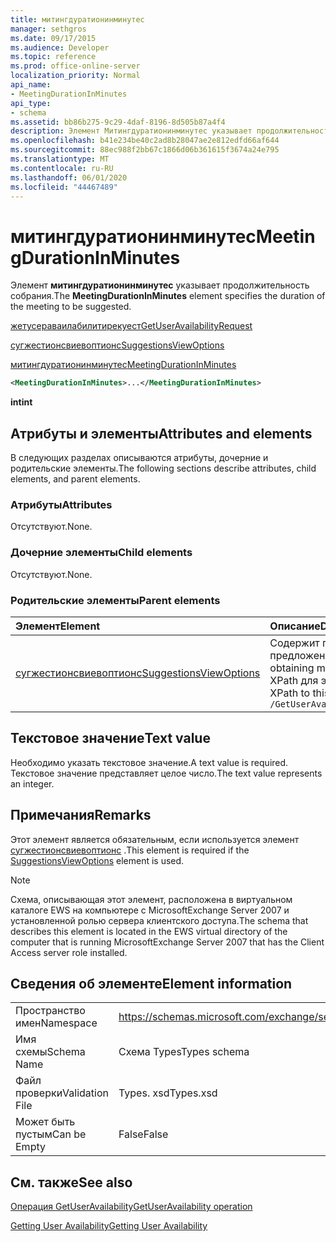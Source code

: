 ```yaml
---
title: митингдуратионинминутес
manager: sethgros
ms.date: 09/17/2015
ms.audience: Developer
ms.topic: reference
ms.prod: office-online-server
localization_priority: Normal
api_name:
- MeetingDurationInMinutes
api_type:
- schema
ms.assetid: bb86b275-9c29-4daf-8196-8d505b87a4f4
description: Элемент Митингдуратионинминутес указывает продолжительность собрания.
ms.openlocfilehash: b41e234be40c2ad8b28047ae2e812edfd66af644
ms.sourcegitcommit: 88ec988f2bb67c1866d06b361615f3674a24e795
ms.translationtype: MT
ms.contentlocale: ru-RU
ms.lasthandoff: 06/01/2020
ms.locfileid: "44467489"
---
```

# <a name="meetingdurationinminutes"></a><span data-ttu-id="9e028-103">митингдуратионинминутес</span><span class="sxs-lookup"><span data-stu-id="9e028-103">MeetingDurationInMinutes</span></span>

<span data-ttu-id="9e028-104">Элемент **митингдуратионинминутес** указывает продолжительность собрания.</span><span class="sxs-lookup"><span data-stu-id="9e028-104">The **MeetingDurationInMinutes** element specifies the duration of the meeting to be suggested.</span></span> 
  
[<span data-ttu-id="9e028-105">жетусераваилабилитирекуест</span><span class="sxs-lookup"><span data-stu-id="9e028-105">GetUserAvailabilityRequest</span></span>](getuseravailabilityrequest.md)
  
[<span data-ttu-id="9e028-106">сугжестионсвиевоптионс</span><span class="sxs-lookup"><span data-stu-id="9e028-106">SuggestionsViewOptions</span></span>](suggestionsviewoptions.md)
  
[<span data-ttu-id="9e028-107">митингдуратионинминутес</span><span class="sxs-lookup"><span data-stu-id="9e028-107">MeetingDurationInMinutes</span></span>](meetingdurationinminutes.md)
  
```xml
<MeetingDurationInMinutes>...</MeetingDurationInMinutes>
```

 <span data-ttu-id="9e028-108">**int**</span><span class="sxs-lookup"><span data-stu-id="9e028-108">**int**</span></span>
## <a name="attributes-and-elements"></a><span data-ttu-id="9e028-109">Атрибуты и элементы</span><span class="sxs-lookup"><span data-stu-id="9e028-109">Attributes and elements</span></span>

<span data-ttu-id="9e028-110">В следующих разделах описываются атрибуты, дочерние и родительские элементы.</span><span class="sxs-lookup"><span data-stu-id="9e028-110">The following sections describe attributes, child elements, and parent elements.</span></span>
  
### <a name="attributes"></a><span data-ttu-id="9e028-111">Атрибуты</span><span class="sxs-lookup"><span data-stu-id="9e028-111">Attributes</span></span>

<span data-ttu-id="9e028-112">Отсутствуют.</span><span class="sxs-lookup"><span data-stu-id="9e028-112">None.</span></span>
  
### <a name="child-elements"></a><span data-ttu-id="9e028-113">Дочерние элементы</span><span class="sxs-lookup"><span data-stu-id="9e028-113">Child elements</span></span>

<span data-ttu-id="9e028-114">Отсутствуют.</span><span class="sxs-lookup"><span data-stu-id="9e028-114">None.</span></span>
  
### <a name="parent-elements"></a><span data-ttu-id="9e028-115">Родительские элементы</span><span class="sxs-lookup"><span data-stu-id="9e028-115">Parent elements</span></span>

|<span data-ttu-id="9e028-116">**Элемент**</span><span class="sxs-lookup"><span data-stu-id="9e028-116">**Element**</span></span>|<span data-ttu-id="9e028-117">**Описание**</span><span class="sxs-lookup"><span data-stu-id="9e028-117">**Description**</span></span>|
|:-----|:-----|
|[<span data-ttu-id="9e028-118">сугжестионсвиевоптионс</span><span class="sxs-lookup"><span data-stu-id="9e028-118">SuggestionsViewOptions</span></span>](suggestionsviewoptions.md) <br/> |<span data-ttu-id="9e028-119">Содержит параметры для получения сведений о предложении собрания.</span><span class="sxs-lookup"><span data-stu-id="9e028-119">Contains the options for obtaining meeting suggestion information.</span></span>  <br/> <span data-ttu-id="9e028-120">XPath для этого элемента:</span><span class="sxs-lookup"><span data-stu-id="9e028-120">The following is the XPath to this element:</span></span>  <br/>  `/GetUserAvailabilityRequest/SuggestionViewOptions` <br/> |
   
## <a name="text-value"></a><span data-ttu-id="9e028-121">Текстовое значение</span><span class="sxs-lookup"><span data-stu-id="9e028-121">Text value</span></span>

<span data-ttu-id="9e028-122">Необходимо указать текстовое значение.</span><span class="sxs-lookup"><span data-stu-id="9e028-122">A text value is required.</span></span> <span data-ttu-id="9e028-123">Текстовое значение представляет целое число.</span><span class="sxs-lookup"><span data-stu-id="9e028-123">The text value represents an integer.</span></span>
  
## <a name="remarks"></a><span data-ttu-id="9e028-124">Примечания</span><span class="sxs-lookup"><span data-stu-id="9e028-124">Remarks</span></span>

<span data-ttu-id="9e028-125">Этот элемент является обязательным, если используется элемент [сугжестионсвиевоптионс](suggestionsviewoptions.md) .</span><span class="sxs-lookup"><span data-stu-id="9e028-125">This element is required if the [SuggestionsViewOptions](suggestionsviewoptions.md) element is used.</span></span> 
  
> [!NOTE]
> <span data-ttu-id="9e028-126">Схема, описывающая этот элемент, расположена в виртуальном каталоге EWS на компьютере с MicrosoftExchange Server 2007 и установленной ролью сервера клиентского доступа.</span><span class="sxs-lookup"><span data-stu-id="9e028-126">The schema that describes this element is located in the EWS virtual directory of the computer that is running MicrosoftExchange Server 2007 that has the Client Access server role installed.</span></span> 
  
## <a name="element-information"></a><span data-ttu-id="9e028-127">Сведения об элементе</span><span class="sxs-lookup"><span data-stu-id="9e028-127">Element information</span></span>

|||
|:-----|:-----|
|<span data-ttu-id="9e028-128">Пространство имен</span><span class="sxs-lookup"><span data-stu-id="9e028-128">Namespace</span></span>  <br/> |https://schemas.microsoft.com/exchange/services/2006/types  <br/> |
|<span data-ttu-id="9e028-129">Имя схемы</span><span class="sxs-lookup"><span data-stu-id="9e028-129">Schema Name</span></span>  <br/> |<span data-ttu-id="9e028-130">Схема Types</span><span class="sxs-lookup"><span data-stu-id="9e028-130">Types schema</span></span>  <br/> |
|<span data-ttu-id="9e028-131">Файл проверки</span><span class="sxs-lookup"><span data-stu-id="9e028-131">Validation File</span></span>  <br/> |<span data-ttu-id="9e028-132">Types. xsd</span><span class="sxs-lookup"><span data-stu-id="9e028-132">Types.xsd</span></span>  <br/> |
|<span data-ttu-id="9e028-133">Может быть пустым</span><span class="sxs-lookup"><span data-stu-id="9e028-133">Can be Empty</span></span>  <br/> |<span data-ttu-id="9e028-134">False</span><span class="sxs-lookup"><span data-stu-id="9e028-134">False</span></span>  <br/> |
   
## <a name="see-also"></a><span data-ttu-id="9e028-135">См. также</span><span class="sxs-lookup"><span data-stu-id="9e028-135">See also</span></span>



[<span data-ttu-id="9e028-136">Операция GetUserAvailability</span><span class="sxs-lookup"><span data-stu-id="9e028-136">GetUserAvailability operation</span></span>](getuseravailability-operation.md)


[<span data-ttu-id="9e028-137">Getting User Availability</span><span class="sxs-lookup"><span data-stu-id="9e028-137">Getting User Availability</span></span>](https://msdn.microsoft.com/library/d4133fcb-9b0f-4e6b-aadf-a389da83516a%28Office.15%29.aspx)

